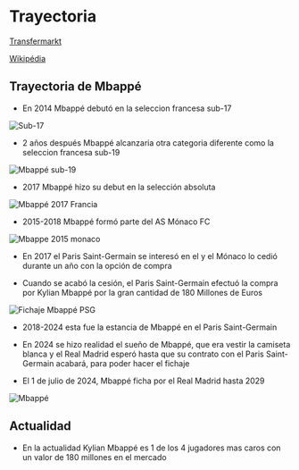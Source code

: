 # Trayectoria 
[Transfermarkt](https://www.transfermarkt.es/kylian-mbappe/profil/spieler/342229)

[Wikipédia](https://ca.wikipedia.org/wiki/Kylian_Mbapp%C3%A9)

## Trayectoria de Mbappé

- En 2014 Mbappé debutó en la seleccion francesa sub-17

![Sub-17](https://pbs.twimg.com/media/DjsbRDaW0AI74Zl.jpg)

- 2 años después Mbappé alcanzaria otra categoria diferente como la seleccion francesa sub-19

![Mbappé sub-19](https://cdn.resfu.com/media/img_news/kylian-mbappe--jugador-del-monaco-y-de-la-seleccion-de-francia--twitter.jpg?size=1200x&lossy=1)

- 2017 Mbappé hizo su debut en la selección absoluta

![Mbappé 2017 Francia](https://www.latercera.com/resizer/JLCtaXvFC9tcElKARhjYCoYNeQs=/900x600/smart/arc-anglerfish-arc2-prod-copesa.s3.amazonaws.com/public/I45HFLFTPBBAVGLVNBJFLW75ZM.jpg)
  
- 2015-2018 Mbappé formó parte del AS Mónaco FC

![Mbappe 2015 monaco](https://www.ecured.cu/images/4/45/Kylian_Mbapp%C3%A9.jpg)

- En 2017 el Paris Saint-Germain se interesó en el y el Mónaco lo cedió durante un año con la opción de compra

- Cuando se acabó la cesión, el Paris Saint-Germain efectuó la compra por Kylian Mbappé por la gran cantidad de 180 Millones de Euros

![Fichaje Mbappé PSG](https://e00-marca.uecdn.es/assets/multimedia/imagenes/2017/09/07/15048085864229.jpg)

- 2018-2024 esta fue la estancia de Mbappé en el Paris Saint-Germain

- En 2024 se hizo realidad el sueño de Mbappé, que era vestir la camiseta blanca y el Real Madrid esperó hasta que su contrato con el Paris Saint-Germain acabará, para poder hacer el fichaje

- El 1 de julio de 2024, Mbappé ficha por el Real Madrid hasta 2029

![Mbappé](https://i0.wp.com/nuevodiario-assets.s3.us-east-2.amazonaws.com/wp-content/uploads/2024/06/03100842/WhatsApp-Image-2024-06-03-at-1.50.07-PM.jpeg?fit=1176%2C1345&quality=100&ssl=1)
  
## Actualidad

- En la actualidad Kylian Mbappé es 1 de los 4 jugadores mas caros con un valor de 180 millones en el mercado






